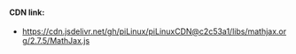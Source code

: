 #### CDN link:
- https://cdn.jsdelivr.net/gh/piLinux/piLinuxCDN@c2c53a1/libs/mathjax.org/2.7.5/MathJax.js